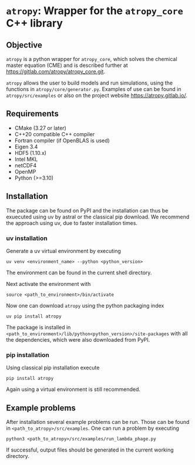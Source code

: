 # `atropy`: Wrapper for the `atropy_core` C++ library

## Objective
`atropy` is a python wrapper for `atropy_core`, which solves the chemical master equation (CME) and is described further at https://gitlab.com/atropy/atropy_core.git.

`atropy` allows the user to build models and run simulations, using the functions in `atropy/core/generator.py`. Examples of use can be found in `atropy/src/examples` or also on the project website https://atropy.gitlab.io/.

## Requirements
- CMake (3.27 or later)
- C++20 compatible C++ compiler
- Fortran compiler (if OpenBLAS is used)
- Eigen 3.4
- HDF5 (1.10.x)
- Intel MKL
- netCDF4
- OpenMP
- Python (>=3.10)

## Installation

The package can be found on PyPI and the installation can thus be exuecuted using uv by astral or the classical pip download. We recommend the approach using uv, due to faster installation times.

### uv installation

Generate a uv virtual environment by executing
```shell
uv venv <environment_name> --python <python_version>
```

The environment can be found in the current shell directory.

Next activate the environment with
```shell
source <path_to_environment>/bin/activate
```

Now one can download `atropy` using the python packaging index
```shell
uv pip install atropy
```

The package is installed in `<path_to_environment>/lib/python<python_version>/site-packages` with all the dependencies, which were also downloaded from PyPI.

### pip installation

Using classical pip installation execute
```shell
pip install atropy
```

Again using a virtual environment is still recommended.

## Example problems

After installation several example problems can be run. Those can be found in `<path_to_atropy>/src/examples`. One can run a problem by executing
```shell
python3 <path_to_atropy>/src/examples/run_lambda_phage.py
```

If successful, output files should be generated in the current working directory.